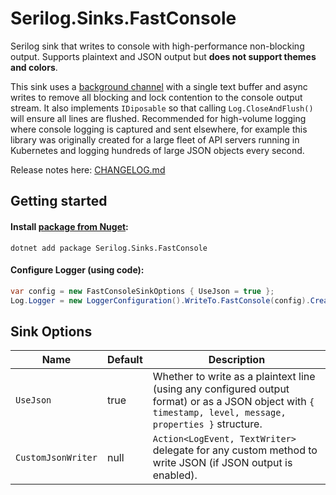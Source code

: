 # Serilog.Sinks.FastConsole

Serilog sink that writes to console with high-performance non-blocking output. Supports plaintext and JSON output but **does not support themes and colors**.

This sink uses a [background channel](https://ndportmann.com/system-threading-channels/) with a single text buffer and async writes to remove all blocking and lock contention to the console output stream. It also implements `IDiposable` so that calling `Log.CloseAndFlush()` will ensure all lines are flushed. Recommended for high-volume logging where console logging is captured and sent elsewhere, for example this library was originally created for a large fleet of API servers running in Kubernetes and logging hundreds of large JSON objects every second.   

Release notes here: [CHANGELOG.md](CHANGELOG.md)

## Getting started

#### Install [package from Nuget](https://www.nuget.org/packages/Serilog.Sinks.FastConsole/):

```
dotnet add package Serilog.Sinks.FastConsole
```

#### Configure Logger (using code):

```csharp
var config = new FastConsoleSinkOptions { UseJson = true };
Log.Logger = new LoggerConfiguration().WriteTo.FastConsole(config).CreateLogger();
```

## Sink Options

Name | Default | Description
---- | ------- | -----------
`UseJson` | true | Whether to write as a plaintext line (using any configured output format) or as a JSON object with `{ timestamp, level, message, properties }` structure.
`CustomJsonWriter` | null | `Action<LogEvent, TextWriter>` delegate for any custom method to write JSON (if JSON output is enabled).
